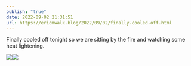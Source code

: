 ```yaml
---
publish: "true"
date: 2022-09-02 21:31:51
url: https://ericmwalk.blog/2022/09/02/finally-cooled-off.html
---
```

Finally cooled off tonight so we are sitting by the fire and watching some heat lightening.


![](https://ericmwalk.blog/uploads/2022/06bc8a0e95.jpg)![](https://ericmwalk.blog/uploads/2022/defa6fe226.jpg)